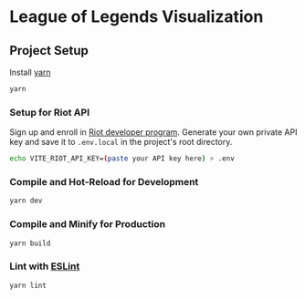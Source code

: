 # League of Legends Visualization

## Project Setup
Install [yarn](https://yarnpkg.com)
```sh
yarn
```

### Setup for Riot API

Sign up and enroll in [Riot developer program](https://developer.riotgames.com/). Generate your own private API key and save it to `.env.local` in the project's root directory.
```sh
echo VITE_RIOT_API_KEY=(paste your API key here) > .env
```

### Compile and Hot-Reload for Development

```sh
yarn dev
```

### Compile and Minify for Production

```sh
yarn build
```

### Lint with [ESLint](https://eslint.org/)

```sh
yarn lint
```
